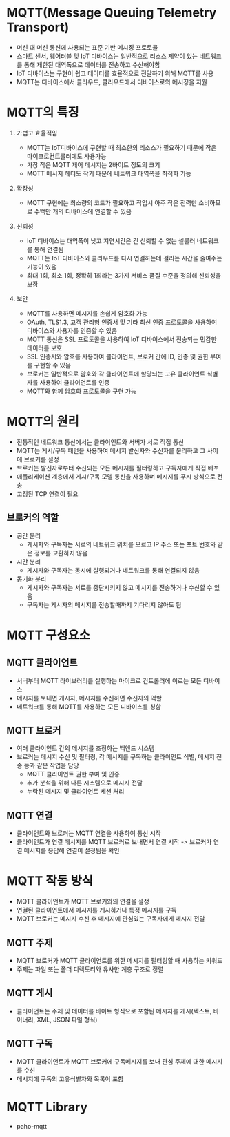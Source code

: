 # MQTT(Message Queuing Telemetry Transport)
* 머신 대 머신 통신에 사용되는 표준 기반 메시징 프로토콜
* 스마트 센서, 웨어러블 및 IoT 디바이스는 일반적으로 리소스 제약이 있는 네트워크를 통해 제한된 대역폭으로 데이터를 전송하고 수신해야함
* IoT 디바이스는 구현이 쉽고 데이터를 효율적으로 전달하기 위해 MQTT를 사용
* MQTT는 디바이스에서 클라우드, 클라우드에서 디바이스로의 메시징을 지원

# MQTT의 특징
1. 가볍고 효율적임
    * MQTT는 IoT디바이스에 구현할 때 최소한의 리소스가 필요하기 때문에 작은 마이크로컨트롤러에도 사용가능
    * 가장 작은 MQTT 제어 메시지는 2바이트 정도의 크기
    * MQTT 메시지 헤더도 작기 때문에 네트워크 대역폭을 최적화 가능

2. 확장성
    * MQTT 구현에는 최소량의 코드가 필요하고 작업시 아주 작은 전력만 소비하므로 수백만 개의 디바이스에 연결할 수 있음

3. 신뢰성
    * IoT 디바이스는 대역폭이 낮고 지연시간은 긴 신뢰할 수 없는 셀룰러 네트워크를 통해 연결됨
    * MQTT는 IoT 디바이스와 클라우드를 다시 연결하는데 걸리는 시간을 줄여주는 기능이 있음
    * 최대 1회, 최소 1회, 정확히 1회라는 3가지 서비스 품질 수준을 정의해 신뢰성을 보장

4. 보안
    * MQTT를 사용하면 메시지를 손쉽게 암호화 가능
    * OAuth, TLS1.3, 고객 관리형 인증서 및 기타 최신 인증 프로토콜을 사용하여 디바이스와 사용자를 인증할 수 있음
    * MQTT 통신은 SSL 프로토콜을 사용하여 IoT 디바이스에서 전송되는 민감한 데이터를 보호
    * SSL 인증서와 암호를 사용하여 클라이언트, 브로커 간에 ID, 인증 및 권한 부여를 구현할 수 있음
    * 브로커는 일반적으로 암호와 각 클라이언트에 할당되는 고유 클라이언트 식별자를 사용하여 클라이언트를 인증
    * MQTT와 함께 암호화 프로토콜을 구현 가능

# MQTT의 원리
* 전통적인 네트워크 통신에서는 클라이언트와 서버가 서로 직접 통신
* MQTT는 게시/구독 패턴을 사용하여 메시지 발신자와 수신자를 분리하고 그 사이에 브로커를 설정
* 브로커는 발신자로부터 수신되는 모든 메시지를 필터링하고 구독자에게 직접 배포
* 애플리케이션 계층에서 게시/구독 모델 통신을 사용하며 메시지를 푸시 방식으로 전송
* 고정된 TCP 연결이 필요

## 브로커의 역할
* 공간 분리
    * 게시자와 구독자는 서로의 네트워크 위치를 모르고 IP 주소 또는 포트 번호와 같은 정보를 교환하지 않음
* 시간 분리
    * 게시자와 구독자는 동시에 실행되거나 네트워크를 통해 연결되지 않음
* 동기화 분리
    * 게시자와 구독자는 서로를 중단시키지 않고 메시지를 전송하거나 수신할 수 있음
    * 구독자는 게시자의 메시지를 전송할때까지 기다리지 않아도 됨

# MQTT 구성요소
## MQTT 클라이언트
* 서버부터 MQTT 라이브러리를 실행하는 마이크로 컨트롤러에 이르는 모든 디바이스
* 메시지를 보내면 게시자, 메시지를 수신하면 수신자의 역할
* 네트워크를 통해 MQTT를 사용하는 모든 디바이스를 칭함

## MQTT 브로커
* 여러 클라이언트 간의 메시지를 조정하는 백엔드 시스템
* 브로커는 메시지 수신 및 필터링, 각 메시지를 구독하는 클라이언트 식별, 메시지 전송 등과 같은 작업을 담당
    * MQTT 클라이언트 권한 부여 및 인증
    * 추가 분석을 위해 다른 시스템으로 메시지 전달
    * 누락된 메시지 및 클라이언트 세션 처리

## MQTT 연결
* 클라이언트와 브로커는 MQTT 연결을 사용하여 통신 시작
* 클라이언트가 연결 메시지를 MQTT 브로커로 보내면서 연결 시작 -> 브로커가 연결 메시지를 응답해 연결이 설정됨을 확인

# MQTT 작동 방식
* MQTT 클라이언트가 MQTT 브로커와의 연결을 설정
* 연결된 클라이언트에서 메시지를 게시하거나 특정 메시지를 구독
* MQTT 브로커는 메시지 수신 후 메시지에 관심있는 구독자에게 메시지 전달

## MQTT 주제
* MQTT 브로커가 MQTT 클라이언트를 위한 메시지를 필터링할 때 사용하는 키워드
* 주제는 파일 또는 폴더 디렉토리와 유사한 계층 구조로 정렬

## MQTT 게시
* 클라이언트는 주제 및 데이터를 바이트 형식으로 포함된 메시지를 게시(텍스트, 바이너리, XML, JSON 파일 형식)

## MQTT 구독
* MQTT 클라이언트가 MQTT 브로커에 구독메시지를 보내 관심 주제에 대한 메시지를 수신
* 메시지에 구독의 고유식별자와 목록이 포함


# MQTT Library
* paho-mqtt